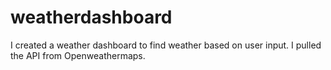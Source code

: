 # weatherdashboard
I created a weather dashboard to find weather based on user input. I pulled the API from Openweathermaps.
